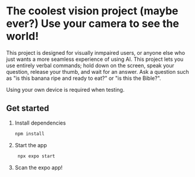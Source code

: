 # The coolest vision project (maybe ever?) Use your camera to see the world! 

This project is designed for visually inmpaired users, or anyone else who just wants a more seamless experience of using AI. This project lets you use entirely verbal commands; hold down on the screen, speak your question, release your thumb, and wait for an answer. Ask a question such as "is this banana ripe and ready to eat?" or "is this the Bible?".

Using your own device is required when testing. 

## Get started

1. Install dependencies

   ```bash
   npm install
   ```

2. Start the app

   ```bash
    npx expo start
   ```
3. Scan the expo app! 


